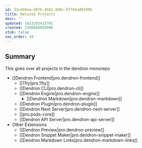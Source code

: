 ```yaml
---
id: 32cdd4aa-d9f6-4582-8d0c-07f64a00299b
title: Related Projects
desc: ''
updated: 1623293415701
created: 1596684856906
stub: false
nav_order: 10
---
```

## Summary

This goes over all projects in the dendron monorepo

- [[Dendron Frontend|pro.dendron-frontend]]
  - [[11ty|pro.11ty]]
  - [[Dendron CLI|pro.dendron-cli]]
  - [[Dendron Engine|pro.dendron-engine]]
    - [[Dendron Markdown|pro.dendron-markdown]]
  - [[Dendron Plugin|pro.dendron-plugin]]
  - [[Dendron Next Server|pro.dendron-next-server]]
  - [[pro.pods-core]]
  - [[Dendron API Server|pro.dendron-api-server]]
- Other Extensions
  - [[Dendron Preview|pro.dendron-preview]]
  - [[Dendron Snippet Maker|pro.dendron-snippet-maker]]
  - [[Dendron Markdown Links|pro.dendron-markdown-links]]